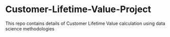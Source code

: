 # Customer-Lifetime-Value-Project
This repo contains details of Customer Lifetime Value calculation using data science methodologies
